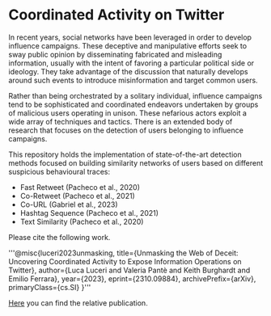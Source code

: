 # Coordinated Activity on Twitter

In recent years, social networks have been leveraged in order to develop influence campaigns. 
These deceptive and manipulative efforts seek to sway public opinion by disseminating fabricated and misleading information, usually with the intent of favoring a particular political side or ideology. 
They take advantage of the discussion that naturally develops around such events to introduce misinformation and target common users.

Rather than being orchestrated by a solitary individual, influence campaigns tend to be sophisticated and coordinated endeavors undertaken by groups of malicious users operating in unison. These nefarious actors exploit a wide array of techniques and tactics.
There is an extended body of research that focuses on the detection of users belonging to influence campaigns.

This repository holds the implementation of state-of-the-art detection methods focused on building similarity networks of users based on different suspicious behavioural traces:
- Fast Retweet (Pacheco et al., 2020)
- Co-Retweet (Pacheco et al., 2021)
- Co-URL (Gabriel  et al., 2023)
- Hashtag Sequence (Pacheco et al., 2021)
- Text Similarity (Pacheco et al., 2020)

Please cite the following work. 

'''@misc{luceri2023unmasking,
      title={Unmasking the Web of Deceit: Uncovering Coordinated Activity to Expose Information Operations on Twitter}, 
      author={Luca Luceri and Valeria Pantè and Keith Burghardt and Emilio Ferrara},
      year={2023},
      eprint={2310.09884},
      archivePrefix={arXiv},
      primaryClass={cs.SI}
}'''

[Here](https://arxiv.org/abs/2310.09884) you can find the relative publication.
